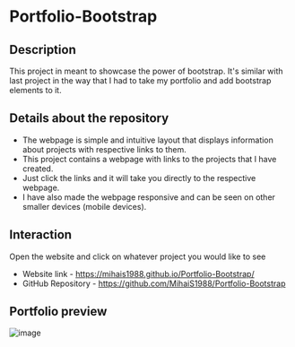 # Portfolio-Bootstrap

## Description
This project in meant to showcase the power of bootstrap. It's similar with last project in the way that I had to take my portfolio and add bootstrap elements to it.

## Details about the repository
* The webpage is simple and intuitive layout that displays information about projects with respective links to them.
* This project contains a webpage with links to the projects that I have created.
* Just click the links and it will take you directly to the respective webpage.
* I have also made the webpage responsive and can be seen on other smaller devices (mobile devices).
## Interaction
Open the website and click on whatever project you would like to see

* Website link - https://mihais1988.github.io/Portfolio-Bootstrap/
* GitHub Repository - https://github.com/MihaiS1988/Portfolio-Bootstrap

## Portfolio preview
![image](https://user-images.githubusercontent.com/117821906/210452108-97acc854-871a-4fc2-af43-bccfae690f42.png)
